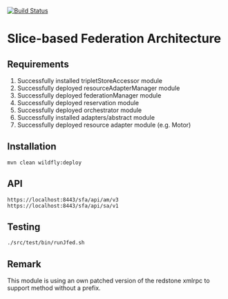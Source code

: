[![Build Status](https://travis-ci.org/FITeagle/sfa.svg?branch=master)](https://travis-ci.org/FITeagle/sfa)

Slice-based Federation Architecture
===================================

Requirements
------------
 1. Successfully installed tripletStoreAccessor module
 2. Successfully deployed resourceAdapterManager module
 3. Successfully deployed federationManager module
 4. Successfully deployed reservation module
 5. Successfully deployed orchestrator module
 6. Successfully installed adapters/abstract module
 7. Successfully deployed resource adapter module (e.g. Motor)


Installation
------------
    mvn clean wildfly:deploy 

API
---

    https://localhost:8443/sfa/api/am/v3
    https://localhost:8443/sfa/api/sa/v1

Testing
-------

    ./src/test/bin/runJfed.sh

Remark
------

This module is using an own patched version of the redstone xmlrpc to support method without a prefix.